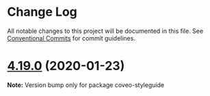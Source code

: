 # Change Log

All notable changes to this project will be documented in this file.
See [Conventional Commits](https://conventionalcommits.org) for commit guidelines.

# [4.19.0](https://github.com/coveo/react-vapor/compare/v4.18.10...v4.19.0) (2020-01-23)

**Note:** Version bump only for package coveo-styleguide
